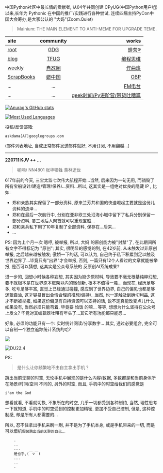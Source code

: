 中国Python社区中最长情的贡献者, 从04年共同创建 CPyUG(中国Python用户组)以来,长年为 Pythonic 在中国的推广/实践进行各种尝试, 连续四届主持PyCon中国大会筹办,是大家公认的 "大妈"(Zoom.Quiet)

> Mainium: THE MAIN ELEMENT TO ANTI-MEME FOR UPGRADE TEME.

| site | community | works |
| :-----| :----: | ----: |
| [root](http://zoomquiet.io/) | [GDG](https://blog.zhgdg.org/) | [蟒营®](https://doc.101.camp/) |
| [blog](https://blog.zoomquiet.io/pages/zoomquiet.html) | [TFUG](http://zh.tfug.world/) | [编程思维](https://py.101.camp/) |
| [weekly](http://weekly.pychina.org/) | [自怼圈](https://du.101.camp/) | [作曲班](https://mu.101.camp/) |
| [ScrapBooks](https://zoomquiet.io/collection.html) | [蟒中国](https://pychina.org/) | [OBP](https://zoomquiet.io/obp/index.html) |
| ... | ... | [FM电台](https://fm.101.camp/) |
| ... | ... | [geek时间/Py进阶营/带货吐糟篇](https://fm.101.camp/2020/geek2py-dama.html) |


[![Anurag's GitHub stats](https://github-readme-stats.vercel.app/api?username=zoomquiet&show_icons=true&count_private=true&include_all_commits=true&layout=compact&theme=panda)](https://blog.zoomquiet.io)

[![Most Used Languages](https://github-readme-stats.vercel.app/api/top-langs/?username=zoomquiet&theme=panda&card_width=445&layout=compact&show_icons=true&hide=javascript,html,php,Smarty,XSLT,TeX,C++,CSS)](https://zoomquiet.io)


投稿/反馈邮箱:

    askdama[AT]googlegroups.com

(邮件列表地址, 
当成正常邮件发送邮件就好, 不用订阅, 不用翻越...)




-----------------------------------------
**220711 KJV ++ ...**


> 呢喃/ NN4801 张华牺牲 羡林逝世




617年前的今天, 三宝太监七次伟大航程开始...当然, 后来因为一句无用, 而销毁了所有宝船设计/建造/管理/保养/...资料...所以, 这其实是一组绝对优良的隐藏 IP , 比如:

- 郑和亲族其实保留了一部分资料, 原来兰芳共和国的快速崛起主要就是这份儿资料的遗泽...
- 郑和在最后一次航行中, 分别在亚非欧三处沿海小城中留下了私兵分别保留一部分资料, 嘦三地后人聚首就可以重现宝船...
- 郑和亲兵私下用了10年复制了全部资料, 保存在...后来...
- ...


PS:
因为上个月一次 嗯哼, 被举报, 所以, 大妈 的原创能力被"封禁"了, 在此期间所有文字不得标记为 "原创";
其实, 很明显的感觉的到, 在42岁前, 从未触发过非原创举报, 之后越来越被触发; 傲娇一下的话, 可以认为, 自己终于私下积累到足以触及世界边界了...毕竟只有"出界"才会举报, 否则, 一篇只有12个人看过的文章就能被举报, 是否可以猜想, 这其实是公众号系统的 反原创AI系统成果?

进一步的, 回想小时候各种妄想, 其实因为缺少原材料, 导致要不毫无根基纯粹幻想, 要不就根本是在世界原本框架以内的微创新, 根本不值得一蔑...
而现在, 经历足够多, 吃亏足够丰富, 直觉上已经通过碰撞, 感应到了世界边界, 自己的偏见也都足够逻辑自洽, 这才容易冒出合情合理的推想/偏持/...当然, 也一定触及到确切利益, 这才不断被举报, 如果这份偏见有自持资源可以支持的话, 说不定真能改变点儿什么, 如果没有, 当然必须只能苟着, 毕竟要 恰饭 的嘛...
等等, 想想为什么坚持在公众号上发文? 毕竟对其编辑器吐糟有年头了...其它所有功能都只能忍...

好象, 必须的功能只有一个: 实时统计阅读/分享数字...
其实, 通过必要组合, 完全可以自制一个独立追踪统计系统的哈?



![](https://ipic.zoomquiet.top/2022-07-10-zq42-today-card-2207.011.jpeg)


![DU22.4](https://ipic.zoomquiet.top/2022-04-30-220430DU6y_zip.jpg!/fw/420)






PS:
> 是什么让你频繁地不由自主拿出手机？

跳出当前无聊的时空,
无论手机中展现的是什么内容/数据,
多数都是和当前身体所在场景/时间/空间 不同的,
另外的时空,
而且, 手机中的时空给我们的感觉是

    i'am the God

想看就看, 不看就切换,
不象所在的时空, 几乎一切都受到各种制约,
当然,
理性思考一下就知道,
手机中的时空受到的控制更加精密, 更加不受自己控制,
但是, 这种控制感,
却是所有人都需要的...

所以, 
忍不住拿出手机来刷一刷,
并不是为了手机本身, 或是手机带来的一切,
而是可以借机`假装跳出当前无聊的自己`...



```
    .
    ..
    ...
    是也乎,(￣▽￣)
    ...
    ..
    .
```



